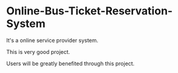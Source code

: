 # Online-Bus-Ticket-Reservation-System

It's a online service provider system.

This is very good project.

Users will be greatly benefited through this project.
